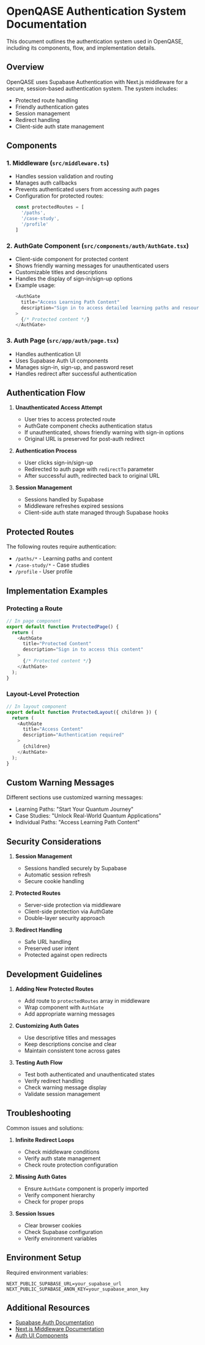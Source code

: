 # OpenQASE Authentication System Documentation

This document outlines the authentication system used in OpenQASE, including its components, flow, and implementation details.

## Overview

OpenQASE uses Supabase Authentication with Next.js middleware for a secure, session-based authentication system. The system includes:
- Protected route handling
- Friendly authentication gates
- Session management
- Redirect handling
- Client-side auth state management

## Components

### 1. Middleware (`src/middleware.ts`)
- Handles session validation and routing
- Manages auth callbacks
- Prevents authenticated users from accessing auth pages
- Configuration for protected routes:
  ```typescript
  const protectedRoutes = [
    '/paths',
    '/case-study',
    '/profile'
  ]
  ```

### 2. AuthGate Component (`src/components/auth/AuthGate.tsx`)
- Client-side component for protected content
- Shows friendly warning messages for unauthenticated users
- Customizable titles and descriptions
- Handles the display of sign-in/sign-up options
- Example usage:
  ```typescript
  <AuthGate
    title="Access Learning Path Content"
    description="Sign in to access detailed learning paths and resources."
  >
    {/* Protected content */}
  </AuthGate>
  ```

### 3. Auth Page (`src/app/auth/page.tsx`)
- Handles authentication UI
- Uses Supabase Auth UI components
- Manages sign-in, sign-up, and password reset
- Handles redirect after successful authentication

## Authentication Flow

1. **Unauthenticated Access Attempt**
   - User tries to access protected route
   - AuthGate component checks authentication status
   - If unauthenticated, shows friendly warning with sign-in options
   - Original URL is preserved for post-auth redirect

2. **Authentication Process**
   - User clicks sign-in/sign-up
   - Redirected to auth page with `redirectTo` parameter
   - After successful auth, redirected back to original URL

3. **Session Management**
   - Sessions handled by Supabase
   - Middleware refreshes expired sessions
   - Client-side auth state managed through Supabase hooks

## Protected Routes

The following routes require authentication:
- `/paths/*` - Learning paths and content
- `/case-study/*` - Case studies
- `/profile` - User profile

## Implementation Examples

### Protecting a Route
```typescript
// In page component
export default function ProtectedPage() {
  return (
    <AuthGate
      title="Protected Content"
      description="Sign in to access this content"
    >
      {/* Protected content */}
    </AuthGate>
  );
}
```

### Layout-Level Protection
```typescript
// In layout component
export default function ProtectedLayout({ children }) {
  return (
    <AuthGate
      title="Access Content"
      description="Authentication required"
    >
      {children}
    </AuthGate>
  );
}
```

## Custom Warning Messages

Different sections use customized warning messages:
- Learning Paths: "Start Your Quantum Journey"
- Case Studies: "Unlock Real-World Quantum Applications"
- Individual Paths: "Access Learning Path Content"

## Security Considerations

1. **Session Management**
   - Sessions handled securely by Supabase
   - Automatic session refresh
   - Secure cookie handling

2. **Protected Routes**
   - Server-side protection via middleware
   - Client-side protection via AuthGate
   - Double-layer security approach

3. **Redirect Handling**
   - Safe URL handling
   - Preserved user intent
   - Protected against open redirects

## Development Guidelines

1. **Adding New Protected Routes**
   - Add route to `protectedRoutes` array in middleware
   - Wrap component with `AuthGate`
   - Add appropriate warning messages

2. **Customizing Auth Gates**
   - Use descriptive titles and messages
   - Keep descriptions concise and clear
   - Maintain consistent tone across gates

3. **Testing Auth Flow**
   - Test both authenticated and unauthenticated states
   - Verify redirect handling
   - Check warning message display
   - Validate session management

## Troubleshooting

Common issues and solutions:

1. **Infinite Redirect Loops**
   - Check middleware conditions
   - Verify auth state management
   - Check route protection configuration

2. **Missing Auth Gates**
   - Ensure `AuthGate` component is properly imported
   - Verify component hierarchy
   - Check for proper props

3. **Session Issues**
   - Clear browser cookies
   - Check Supabase configuration
   - Verify environment variables

## Environment Setup

Required environment variables:
```env
NEXT_PUBLIC_SUPABASE_URL=your_supabase_url
NEXT_PUBLIC_SUPABASE_ANON_KEY=your_supabase_anon_key
```

## Additional Resources

- [Supabase Auth Documentation](https://supabase.com/docs/guides/auth)
- [Next.js Middleware Documentation](https://nextjs.org/docs/app/building-your-application/routing/middleware)
- [Auth UI Components](https://ui.supabase.com/components/auth) 